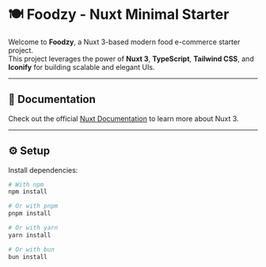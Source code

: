 # 🍽️ Foodzy - Nuxt Minimal Starter

Welcome to **Foodzy**, a Nuxt 3-based modern food e-commerce starter project.  
This project leverages the power of **Nuxt 3**, **TypeScript**, **Tailwind CSS**, and **Iconify** for building scalable and elegant UIs.

---

## 📖 Documentation

Check out the official [Nuxt Documentation](https://nuxt.com/docs/getting-started/introduction) to learn more about Nuxt 3.

---

## ⚙️ Setup

Install dependencies:

```bash
# With npm
npm install

# Or with pnpm
pnpm install

# Or with yarn
yarn install

# Or with bun
bun install
